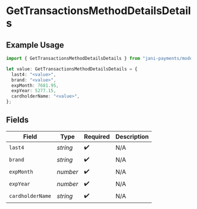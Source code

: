 # GetTransactionsMethodDetailsDetails

## Example Usage

```typescript
import { GetTransactionsMethodDetailsDetails } from "jani-payments/models/operations";

let value: GetTransactionsMethodDetailsDetails = {
  last4: "<value>",
  brand: "<value>",
  expMonth: 7681.95,
  expYear: 5277.15,
  cardholderName: "<value>",
};
```

## Fields

| Field              | Type               | Required           | Description        |
| ------------------ | ------------------ | ------------------ | ------------------ |
| `last4`            | *string*           | :heavy_check_mark: | N/A                |
| `brand`            | *string*           | :heavy_check_mark: | N/A                |
| `expMonth`         | *number*           | :heavy_check_mark: | N/A                |
| `expYear`          | *number*           | :heavy_check_mark: | N/A                |
| `cardholderName`   | *string*           | :heavy_check_mark: | N/A                |